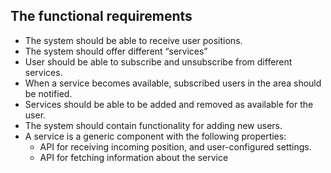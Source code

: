 ## The functional requirements


* The system should be able to receive user positions.
* The system should offer different “services”
* User should be able to subscribe and unsubscribe from different services.
* When a service becomes available, subscribed users in the area should be notified. 
* Services should be able to be added and removed as available for the user. 
* The system should contain functionality for adding new users. 
* A service is a generic component with the following properties:
   * API for receiving incoming position, and user-configured settings.  
   * API for fetching information about the service

